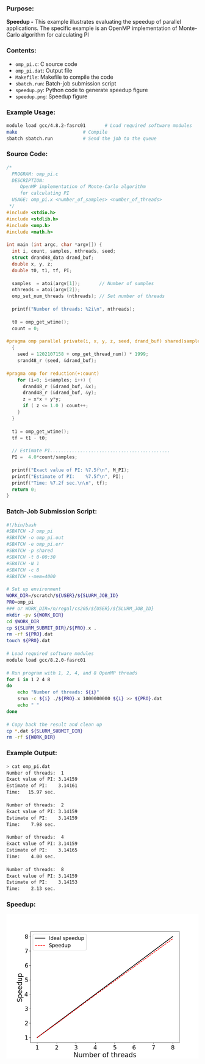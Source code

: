 ### Purpose:

**Speedup -** This example illustrates evaluating the speedup of parallel applications. The specific example is an OpenMP implementation of Monte-Carlo algorithm for calculating PI

### Contents:

* <code>omp_pi.c</code>: C source code
* <code>omp_pi.dat</code>: Output file
* <code>Makefile</code>: Makefile to compile the code
* <code>sbatch.run</code>: Batch-job submission script
* <code>speedup.py</code>: Python code to generate speedup figure
* <code>speedup.png</code>: Speedup figure

### Example Usage:

```bash
module load gcc/4.8.2-fasrc01		# Load required software modules
make             			# Compile
sbatch sbatch.run 			# Send the job to the queue
```

### Source Code:

```c
/*
  PROGRAM: omp_pi.c
  DESCRIPTION: 
     OpenMP implementation of Monte-Carlo algorithm
     for calculating PI
  USAGE: omp_pi.x <number_of_samples> <number_of_threads>
 */
#include <stdio.h>
#include <stdlib.h>
#include <omp.h>
#include <math.h>

int main (int argc, char *argv[]) {
  int i, count, samples, nthreads, seed;
  struct drand48_data drand_buf;
  double x, y, z;
  double t0, t1, tf, PI;
  
  samples  = atoi(argv[1]);       // Number of sumples
  nthreads = atoi(argv[2]);
  omp_set_num_threads (nthreads); // Set number of threads

  printf("Number of threads: %2i\n", nthreads);

  t0 = omp_get_wtime();
  count = 0;

#pragma omp parallel private(i, x, y, z, seed, drand_buf) shared(samples)
  {
    seed = 1202107158 + omp_get_thread_num() * 1999;
    srand48_r (seed, &drand_buf);
    
#pragma omp for reduction(+:count)
    for (i=0; i<samples; i++) {
      drand48_r (&drand_buf, &x);
      drand48_r (&drand_buf, &y);
      z = x*x + y*y;
      if ( z <= 1.0 ) count++;
    }
  }

  t1 = omp_get_wtime();
  tf = t1 - t0;
  
  // Estimate PI............................................
  PI =  4.0*count/samples;

  printf("Exact value of PI: %7.5f\n", M_PI);
  printf("Estimate of PI:    %7.5f\n", PI);
  printf("Time: %7.2f sec.\n\n", tf);
  return 0;
}

```

### Batch-Job Submission Script:

```bash
#!/bin/bash
#SBATCH -J omp_pi
#SBATCH -o omp_pi.out
#SBATCH -e omp_pi.err
#SBATCH -p shared
#SBATCH -t 0-00:30
#SBATCH -N 1
#SBATCH -c 8
#SBATCH --mem=4000

# Set up environment
WORK_DIR=/scratch/${USER}/${SLURM_JOB_ID}
PRO=omp_pi
### or WORK_DIR=/n/regal/cs205/${USER}/${SLURM_JOB_ID}
mkdir -pv ${WORK_DIR}
cd $WORK_DIR
cp ${SLURM_SUBMIT_DIR}/${PRO}.x .
rm -rf ${PRO}.dat
touch ${PRO}.dat

# Load required software modules
module load gcc/8.2.0-fasrc01

# Run program with 1, 2, 4, and 8 OpenMP threads
for i in 1 2 4 8
do
    echo "Number of threads: ${i}"
    srun -c ${i} ./${PRO}.x 1000000000 ${i} >> ${PRO}.dat
    echo " "
done

# Copy back the result and clean up
cp *.dat ${SLURM_SUBMIT_DIR}
rm -rf ${WORK_DIR}
```

### Example Output:

```bash
> cat omp_pi.dat 
Number of threads:  1
Exact value of PI: 3.14159
Estimate of PI:    3.14161
Time:   15.97 sec.

Number of threads:  2
Exact value of PI: 3.14159
Estimate of PI:    3.14159
Time:    7.98 sec.

Number of threads:  4
Exact value of PI: 3.14159
Estimate of PI:    3.14165
Time:    4.00 sec.

Number of threads:  8
Exact value of PI: 3.14159
Estimate of PI:    3.14153
Time:    2.13 sec.
```

### Speedup:

![Speedup](speedup.png)

